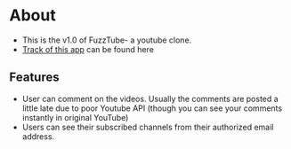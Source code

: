 # About
- This is the v1.0 of FuzzTube- a youtube clone.
- [Track of this app](https://www.notion.so/Making-of-Fuzz-Tube-YouTube-clone-63e839969f8e4d43a2c5c8fb9e9276d5) can be found here

## Features
- User can comment on the videos. Usually the comments are posted a little late due to
  poor Youtube API (though you can see your comments instantly in original YouTube)
- Users can see their subscribed channels from their authorized email address. 

